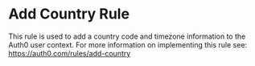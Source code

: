 # Add Country Rule

This rule is used to add a country code and timezone information to the Auth0 user context.  For more information on implementing this rule see: https://auth0.com/rules/add-country